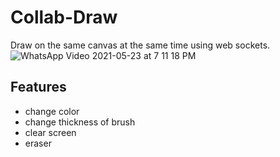 # Collab-Draw
Draw on the same canvas at the same time using web sockets.
![WhatsApp Video 2021-05-23 at 7 11 18 PM](https://user-images.githubusercontent.com/63552235/119263029-0af5d300-bbfb-11eb-8c28-0ee9945ddb78.gif)

## Features

- change color
- change thickness of brush
- clear screen
- eraser
